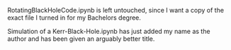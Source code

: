 RotatingBlackHoleCode.ipynb is left untouched, since I want a copy of the exact file I turned in for my Bachelors degree.

Simulation of a Kerr-Black-Hole.ipynb has just added my name as the author and has been given an arguably better title.
